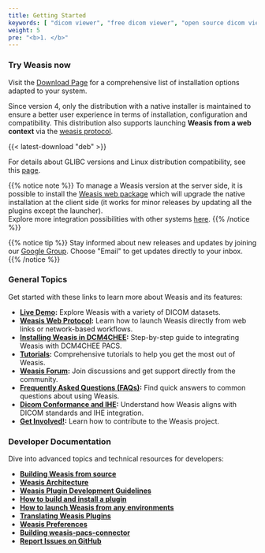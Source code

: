 ```yaml
---
title: Getting Started
keywords: [ "dicom viewer", "free dicom viewer", "open source dicom viewer", "weasis dicom viewer",  "multi-platform dicom viewer", "dicom", "pacs", "pacs viewer", "clinical viewer", "radiological viewer", "linux dicom viewer",  "mac dicom viewer" ]
weight: 5
pre: "<b>1. </b>"
---
```


### Try Weasis now

Visit the [Download Page](download-dicom-viewer) for a comprehensive list of installation options adapted to your system.<br>

Since version 4, only the distribution with a native installer is maintained to ensure a better user experience in terms of installation, configuration and compatibility. This distribution also supports launching **Weasis from a web context** via the [weasis protocol](weasis-protocol).

{{< latest-download "deb" >}}

For details about GLIBC versions and Linux distribution compatibility, see this [page](https://repology.org/project/glibc/versions).

{{% notice note %}}
To manage a Weasis version at the server side, it is possible to install the [Weasis web package](https://github.com/nroduit/weasis-pacs-connector#installation) which will upgrade the native installation at the client side (it works for minor releases by updating all the plugins except the launcher).<br>
Explore more integration possibilities with other systems [here](../basics/customize/integration).
{{% /notice %}}

{{% notice tip %}}
Stay informed about new releases and updates by joining our [Google Group](https://groups.google.com/forum/#!forum/weasis). Choose "Email" to get updates directly to your inbox.
{{% /notice %}}

### General Topics

Get started with these links to learn more about Weasis and its features:
- **[Live Demo](../demo):** Explore Weasis with a variety of DICOM datasets.
- **[Weasis Web Protocol](weasis-protocol):** Learn how to launch Weasis directly from web links or network-based workflows.
- **[Installing Weasis in DCM4CHEE](dcm4chee):** Step-by-step guide to integrating Weasis with DCM4CHEE PACS.
- **[Tutorials](../tutorials):** Comprehensive tutorials to help you get the most out of Weasis.
- **[Weasis Forum](https://groups.google.com/group/dcm4che):** Join discussions and get support directly from the community.
- **[Frequently Asked Questions (FAQs)](../faq):** Find quick answers to common questions about using Weasis.
- **[Dicom Conformance and IHE](../basics/dicom):** Understand how Weasis aligns with DICOM standards and IHE integration.
- **[Get Involved!](../get-involved):** Learn how to contribute to the Weasis project.

### Developer Documentation
Dive into advanced topics and technical resources for developers:
- **[Building Weasis from source](building-weasis)**
- **[Weasis Architecture](../basics/architecture)**
- **[Weasis Plugin Development Guidelines](guidelines)**
- **[How to build and install a plugin](../basics/customize/build-plugins)**
- **[How to launch Weasis from any environments](../basics/customize/integration)**
- **[Translating Weasis Plugins](translating)**
- **[Weasis Preferences](../basics/customize/preferences)**
- **[Building weasis-pacs-connector](https://github.com/nroduit/weasis-pacs-connector#build-weasis-pacs-connector)**
- **[Report Issues on GitHub](https://github.com/nroduit/Weasis/issues)**


